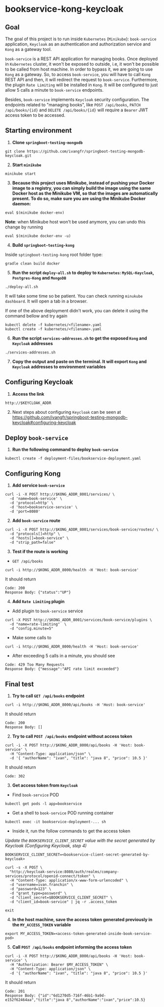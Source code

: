 # bookservice-kong-keycloak

## Goal

The goal of this project is to run inside `Kubernetes` (`Minikube`): `book-service` application, `Keycloak` as an authentication and authorization service and `Kong` as a gateway tool.

`book-service` is a REST API application for managing books. Once deployed in `Kubernetes` cluster, it won't be exposed to outside, i.e, it won't be possible to be called from host machine. In order to bypass it, we are going to use `Kong` as a gateway. So, to access `book-service`, you will have to call `Kong` REST API and then, it will redirect the request to `book-service`. Furthermore, the plugin `Rate Limiting` will be installed in `Kong`. It will be configured to just allow 5 calls a minute to `book-service` endpoints.

Besides, `book-service` implements `Keycloak` security configuration. The endpoints related to "managing books", like `POST /api/books`, `PATCH /api/books/{id}` and `DELETE /api/books/{id}` will require a `Bearer` JWT access token to be accessed.

## Starting environment

1. **Clone `springboot-testing-mongodb`**

```
git clone https://github.com/ivangfr/springboot-testing-mongodb-keycloak.git
```

2. **Start `minikube`**

```
minikube start
```

3. **Because this project uses Minikube, instead of pushing your Docker image to a registry, you can simply build the image using the same Docker host as the Minikube VM, so that the images are automatically present. To do so, make sure you are using the Minikube Docker daemon:**

```
eval $(minikube docker-env)
```

**Note**: when Minikube host won't be used anymore, you can undo this change by running

```
eval $(minikube docker-env -u)
```

4. **Build `springboot-testing-kong`**

Inside `sptingboot-testing-kong` root folder type:
```
gradle clean build docker
```

5. **Run the script `deploy-all.sh` to deploy to `Kubernetes`: `MySQL-Keycloak`, `Postgres-Kong` and `MongoDB`**

```
./deploy-all.sh
```

It will take some time so be patient. You can check running `minukube dashboard`. It will open a tab in a browser.

If one of the above deployment didn't work, you can delete it using the command bellow and try again

```
kubectl delete -f kubernetes/<filename>.yaml
kubectl create -f kubernetes/<filename>.yaml
```

6. **Run the script `services-addresses.sh` to get the exposed `Kong` and `Keycloak` addresses**

```
./services-addresses.sh
```

7. **Copy the output and paste on the terminal. It will export `Kong` and `Keycloak` addresses to environment variables**

## Configuring Keycloak

1. **Access the link**
```
http://$KEYCLOAK_ADDR
```

2. Next steps about configuring `Keycloak` can be seen at https://github.com/ivangfr/springboot-testing-mongodb-keycloak#configuring-keycloak

## Deploy `book-service`

1. **Run the following command to deploy `book-service`**

```
kubectl create -f deployment-files/bookservice-deployment.yaml
```

## Configuring Kong

1. **Add service `book-service`**

```
curl -i -X POST http://$KONG_ADDR_8001/services/ \
  -d 'name=book-service' \
  -d 'protocol=http' \
  -d 'host=bookservice-service' \
  -d 'port=8080'
```

2. **Add `book-service` route**

```
curl -i -X POST http://$KONG_ADDR_8001/services/book-service/routes/ \
  -d "protocols[]=http" \
  -d "hosts[]=book-service" \
  -d "strip_path=false"
```

3. **Test if the route is working**

- `GET /api/books`

```
curl -i http://$KONG_ADDR_8000/health -H 'Host: book-service'
```

It should return

```
Code: 200
Response Body: {"status":"UP"}
```

4. **Add `Rate Limiting` plugin**

- Add plugin to `book-service` service

```
curl -X POST http://$KONG_ADDR_8001/services/book-service/plugins \
  -d "name=rate-limiting"  \
  -d "config.minute=5"
```

- Make some calls to

```
curl -i http://$KONG_ADDR_8000/health -H 'Host: book-service'
```

- After exceeding 5 calls in a minute, you should see

```
Code: 429 Too Many Requests
Response Body: {"message":"API rate limit exceeded"}
```

## Final test

1. **Try to call `GET /api/books` endpoint**
```
curl -i http://$KONG_ADDR_8000/api/books -H 'Host: book-service'
```

It should return

```
Code: 200
Response Body: []
```

2. **Try to call `POST /api/books` endpoint without access token**

```
curl -i -X POST http://$KONG_ADDR_8000/api/books -H 'Host: book-service' \
  -H "Content-Type: application/json" \
  -d '{ "authorName": "ivan", "title": "java 8", "price": 10.5 }'
```

It should return

```
Code: 302
```

3. **Get access token from `Keycloak`**

- Find `book-service` POD

```
kubectl get pods -l app=bookservice
```

- Get a shell to `book-service` POD running container

```
kubectl exec -it bookservice-deployment-... sh
```

- Inside it, run the follow commands to get the access token

*Update the `BOOKSERVICE_CLIENT_SECRET` value with the secret generated by Keycloak (Configuring Keycloak, step 4)*

```
BOOKSERVICE_CLIENT_SECRET=<bookservice-client-secret-generated-by-keycloak>

curl -s -X POST \
  "http://keycloak-service:8080/auth/realms/company-services/protocol/openid-connect/token" \
  -H "Content-Type: application/x-www-form-urlencoded" \
  -d "username=ivan.franchin" \
  -d "password=123" \
  -d "grant_type=password" \
  -d "client_secret=$BOOKSERVICE_CLIENT_SECRET" \
  -d "client_id=book-service" | jq -r .access_token

exit
```

4. **In the host machine, save the access token generated previously in the `MY_ACCESS_TOKEN` variable**

```
export MY_ACCESS_TOKEN=<access-token-generated-inside-book-service-pod>
```

5. **Call `POST /api/books` endpoint informing the access token**

```
curl -i -X POST http://$KONG_ADDR_8000/api/books -H 'Host: book-service' \
  -H "Authorization: Bearer $MY_ACCESS_TOKEN" \
  -H "Content-Type: application/json" \
  -d '{ "authorName": "ivan", "title": "java 8", "price": 10.5 }'
```

It should return

```
Code: 201
Response Body: {"id":"6d1270d5-716f-46b1-9a9d-e152f62464aa","title":"java 8","authorName":"ivan","price":10.5}
```
